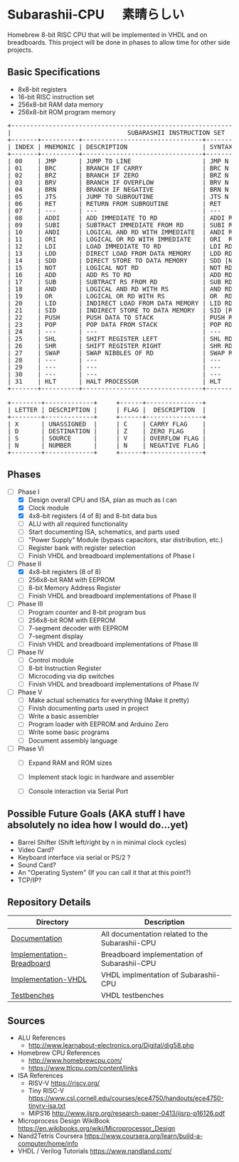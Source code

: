 # Subarashii-CPU  &nbsp;&nbsp;&nbsp;&nbsp; 素晴らしい


Homebrew 8-bit RISC CPU that will be implemented in VHDL and on breadboards. 
This project will be done in phases to allow time for other side projects.


## Basic Specifications
* 8x8-bit registers
* 16-bit RISC instruction set
* 256x8-bit RAM data memory
* 256x8-bit ROM program memory


<pre>
+-----------------------------------------------------------------------------------------+
|                               SUBARASHII INSTRUCTION SET                                |
+-------+----------+--------------------------------+-------------+---------+-------------+
| INDEX | MNEMONIC | DESCRIPTION                    | SYNTAX      | OP CODE | PARAMETERS  |
+-------+----------+--------------------------------+-------------+---------+-------------+
| 00    | JMP      | JUMP TO LINE                   | JMP N       |   00000 | XXXNNNNNNNN |
| 01    | BRC      | BRANCH IF CARRY                | BRC N       |   00001 | XXXNNNNNNNN |
| 02    | BRZ      | BRANCH IF ZERO                 | BRZ N       |   00010 | XXXNNNNNNNN |
| 03    | BRV      | BRANCH IF OVERFLOW             | BRV N       |   00011 | XXXNNNNNNNN |
| 04    | BRN      | BRANCH IF NEGATIVE             | BRN N       |   00100 | XXXNNNNNNNN |
| 05    | JTS      | JUMP TO SUBROUTINE             | JTS N       |   00101 | XXXNNNNNNNN |
| 06    | RET      | RETURN FROM SUBROUTINE         | RET         |   00110 | XXXXXXXXXXX |
| 07    | ---      | ---                            | ---         |   00111 | ----------- |
| 08    | ADDI     | ADD IMMEDIATE TO RD            | ADDI RD,N   |   01000 | DDDNNNNNNNN |
| 09    | SUBI     | SUBTRACT IMMEDIATE FROM RD     | SUBI RD,N   |   01001 | DDDNNNNNNNN |
| 10    | ANDI     | LOGICAL AND RD WITH IMMEDIATE  | ANDI RD,N   |   01010 | DDDNNNNNNNN |
| 11    | ORI      | LOGICAL OR RD WITH IMMEDIATE   | ORI  RD,N   |   01011 | DDDNNNNNNNN |
| 12    | LDI      | LOAD IMMEDIATE TO RD           | LDI RD,N    |   01100 | DDDNNNNNNNN |
| 13    | LDD      | DIRECT LOAD FROM DATA MEMORY   | LDD RD,[N]  |   01101 | DDDNNNNNNNN |
| 14    | SDD      | DIRECT STORE TO DATA MEMORY    | SDD [N],RD  |   01110 | DDDNNNNNNNN |
| 15    | NOT      | LOGICAL NOT RD                 | NOT RD      |   01111 | DDDXXXXXXXX |
| 16    | ADD      | ADD RS TO RD                   | ADD RD,RS   |   10000 | DDDSSSXXXXX |
| 17    | SUB      | SUBTRACT RS FROM RD            | SUB RD,RS   |   10001 | DDDSSSXXXXX |
| 18    | AND      | LOGICAL AND RD WITH RS         | AND RD,RS   |   10010 | DDDSSSXXXXX |
| 19    | OR       | LOGICAL OR RD WITH RS          | OR  RD,RS   |   10011 | DDDSSSXXXXX |
| 20    | LID      | INDIRECT LOAD FROM DATA MEMORY | LID RD,[RS] |   10100 | DDDSSSXXXXX |
| 21    | SID      | INDIRECT STORE TO DATA MEMORY  | SID [RD],RS |   10101 | DDDSSSXXXXX |
| 22    | PUSH     | PUSH DATA TO STACK             | PUSH RS     |   10110 | SSSXXXXXXXX |
| 23    | POP      | POP DATA FROM STACK            | POP RD      |   10111 | DDDXXXXXXXX |
| 24    | ---      | ---                            | ---         |   11000 | ----------- |
| 25    | SHL      | SHIFT REGISTER LEFT            | SHL RD      |   11001 | DDDXXXXXXXX |
| 26    | SHR      | SHIFT REGISTER RIGHT           | SHR RD      |   11010 | DDDXXXXXXXX |
| 27    | SWAP     | SWAP NIBBLES OF RD             | SWAP RD     |   11011 | DDDXXXXXXXX |
| 28    | ---      | ---                            | ---         |   11100 | ----------- |
| 29    | ---      | ---                            | ---         |   11101 | ----------- |
| 30    | ---      | ---                            | ---         |   11110 | ----------- |
| 31    | HLT      | HALT PROCESSOR                 | HLT         |   11111 | XXXXXXXXXXX |
+-------+----------+--------------------------------+-------------+---------+-------------+

+--------+-------------+     +------+---------------+
| LETTER | DESCRIPTION |     | FLAG |  DESCRIPTION  |
+--------+-------------+     +------+---------------+
| X      | UNASSIGNED  |     | C    | CARRY FLAG    |
| D      | DESTINATION |     | Z    | ZERO FLAG     |
| S      | SOURCE      |     | V    | OVERFLOW FLAG |
| N      | NUMBER      |     | N    | NEGATIVE FLAG |
+--------+-------------+     +------+---------------+
</pre>


## Phases
- [ ] Phase I
  - [x] Design overall CPU and ISA, plan as much as I can
  - [x] Clock module
  - [x] 4x8-bit registers (4 of 8) and 8-bit data bus
  - [ ] ALU with all required functionality
  - [ ] Start documenting ISA, schematics, and parts used
  - [ ] "Power Supply" Module (bypass capacitors, star distribution, etc.)
  - [ ] Register bank with register selection
  - [ ] Finish VHDL and breadboard implementations of Phase I
- [ ] Phase II
  - [x] 4x8-bit registers (8 of 8)
  - [ ] 256x8-bit RAM with EEPROM
  - [ ] 8-bit Memory Address Register
  - [ ] Finish VHDL and breadboard implementations of Phase II
- [ ] Phase III
  - [ ] Program counter and 8-bit program bus
  - [ ] 256x8-bit ROM with EEPROM
  - [ ] 7-segment decoder with EEPROM
  - [ ] 7-segment display
  - [ ] Finish VHDL and breadboard implementations of Phase III
- [ ] Phase IV
  - [ ] Control module
  - [ ] 8-bit Instruction Register
  - [ ] Microcoding via dip switches
  - [ ] Finish VHDL and breadboard implementations of Phase IV
- [ ] Phase V
  - [ ] Make actual schematics for everything (Make it pretty)
  - [ ] Finish documenting parts used in project
  - [ ] Write a basic assembler
  - [ ] Program loader with EEPROM and Arduino Zero
  - [ ] Write some basic programs
  - [ ] Document assembly language
- [ ] Phase VI
  - [ ] Expand RAM and ROM sizes
  - [ ] Implement stack logic in hardware and assembler
  - [ ] Console interaction via Serial Port


## Possible Future Goals (AKA stuff I have absolutely no idea how I would do...yet)
* Barrel Shifter (Shift left/right by n in minimal clock cycles)
* Video Card?
* Keyboard interface via serial or PS/2 ?
* Sound Card?
* An "Operating System" (If you can call it that at this point?)
* TCP/IP?


## Repository Details
| Directory            | Description                                               |
| -------------------- | --------------------------------------------------------- |
| [Documentation](https://github.com/barrettotte/Subarashii-CPU/tree/master/Documentation) | All documentation related to the Subarashii-CPU |
| [Implementation-Breadboard](https://github.com/barrettotte/Subarashii-CPU/tree/master/Implmentation-Breadboard) | Breadboard implementation of Subarashii-CPU | 
| [Implementation-VHDL](https://github.com/barrettotte/Subarashii-CPU/tree/master/Implementation-VHDL) | VHDL implmentation of Subarashii-CPU |
| [Testbenches](https://github.com/barrettotte/Subarashii-CPU/tree/master/Testbenches) | VHDL testbenches |


## Sources
* ALU References
  * http://www.learnabout-electronics.org/Digital/dig58.php
* Homebrew CPU References
  * http://www.homebrewcpu.com/
  * https://www.ttlcpu.com/content/links
* ISA References
  * RISV-V https://riscv.org/
  * Tiny RISC-V https://www.csl.cornell.edu/courses/ece4750/handouts/ece4750-tinyrv-isa.txt
  * MIPS16 http://www.ijsrp.org/research-paper-0413/ijsrp-p16126.pdf
* Microprocess Design WikiBook https://en.wikibooks.org/wiki/Microprocessor_Design
* Nand2Tetris Coursera https://www.coursera.org/learn/build-a-computer/home/info
* VHDL / Verilog Tutorials https://www.nandland.com/
